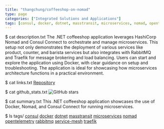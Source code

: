 ```yaml
---
title: "thangchung/coffeeshop-on-nomad"
type: page
categories: ["Integrated Solutions and Applications"]
tags: [consul, docker, dotnet, masstransit, microservices, nomad, opentelemetry, rabbitmq, service-mesh, traefik]
---
```


$ cat description.txt
The .NET coffeeshop application leverages HashiCorp Nomad and Consul Connect to orchestrate and manage microservices. This setup not only demonstrates the deployment of various services like product, counter, and barista services but also integrates with RabbitMQ and Traefik for message brokering and load balancing. Users can start and explore the application using Docker, with clear guidance on setup and troubleshooting. The application is ideal for showcasing how microservices architecture functions in a practical environment.

$ cat links.txt
[Repository](https://github.com/thangchung/coffeeshop-on-nomad)

$ cat github_stats.txt
![GitHub stars](https://img.shields.io/github/stars/thangchung/coffeeshop-on-nomad?style=social)


$ cat summary.txt
This .NET coffeeshop application showcases the use of Docker, Nomad, and Consul Connect for running microservices.


$ ls tags/
[consul](/tags/consul/)
[docker](/tags/docker/)
[dotnet](/tags/dotnet/)
[masstransit](/tags/masstransit/)
[microservices](/tags/microservices/)
[nomad](/tags/nomad/)
[opentelemetry](/tags/opentelemetry/)
[rabbitmq](/tags/rabbitmq/)
[service-mesh](/tags/service-mesh/)
[traefik](/tags/traefik/)
